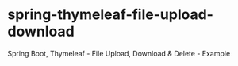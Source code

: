 # spring-thymeleaf-file-upload-download
Spring Boot, Thymeleaf - File Upload, Download &amp; Delete - Example
